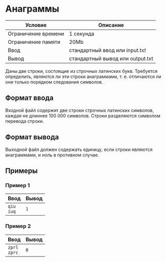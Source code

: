# Анаграммы

Условие             | Описание
------------------- | --------------------------------
Ограничение времени | 1 секунда
Ограничение памяти  | 20Mb
Ввод                | стандартный ввод или input.txt
Вывод               | стандартный вывод или output.txt

Даны две строки, состоящие из строчных латинских букв. Требуется определить, являются ли эти строки анаграммами, т. е. отличаются ли они только порядком следования символов.

## Формат ввода
Входной файл содержит две строки строчных латинских символов, каждая не длиннее 100 000 символов. Строки разделяются символом перевода строки.

## Формат вывода
Выходной файл должен содержать единицу, если строки являются анаграммами, и ноль в противном случае.

## Примеры
### Пример 1
Ввод           | Вывод
-------------- | -----------------
`qiu`<br>`iuq` | `1`

### Пример 2
Ввод             | Вывод
---------------- | -----------------
`zprl`<br>`zprc` | `0`